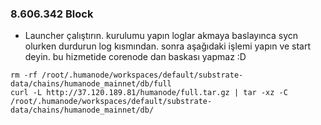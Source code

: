 
### 8.606.342 Block

- Launcher çalıştırın. kurulumu yapın loglar akmaya baslayınca sycn olurken durdurun log kısmından. sonra aşağıdaki işlemi yapın ve start deyin. bu hizmetide corenode dan baskası yapmaz :D
```
rm -rf /root/.humanode/workspaces/default/substrate-data/chains/humanode_mainnet/db/full
curl -L http://37.120.189.81/humanode/full.tar.gz | tar -xz -C /root/.humanode/workspaces/default/substrate-data/chains/humanode_mainnet/db/
```
